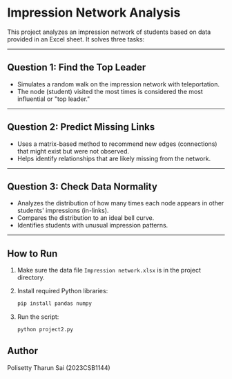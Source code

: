 # Impression Network Analysis

This project analyzes an impression network of students based on data provided in an Excel sheet. It solves three tasks:

---

## Question 1: Find the Top Leader

- Simulates a random walk on the impression network with teleportation.
- The node (student) visited the most times is considered the most influential or "top leader."

---

## Question 2: Predict Missing Links

- Uses a matrix-based method to recommend new edges (connections) that might exist but were not observed.
- Helps identify relationships that are likely missing from the network.

---

## Question 3: Check Data Normality

- Analyzes the distribution of how many times each node appears in other students' impressions (in-links).
- Compares the distribution to an ideal bell curve.
- Identifies students with unusual impression patterns.

---

## How to Run

1. Make sure the data file `Impression network.xlsx` is in the project directory.

2. Install required Python libraries:
   ```bash
   pip install pandas numpy
3. Run the script:
   ```bash
   python project2.py
## Author

Polisetty Tharun Sai (2023CSB1144)
